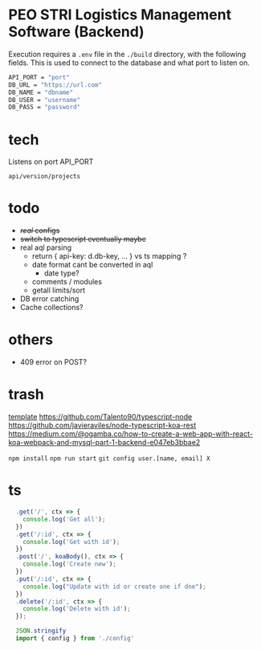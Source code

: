 # PEO STRI Logistics Management Software (Backend)


Execution requires a ```.env``` file in the ```./build``` directory, with the following fields. This is used to connect to the database and what port to listen on.

```bash
API_PORT = "port"
DB_URL = "https://url.com"
DB_NAME = "dbname"
DB_USER = "username"
DB_PASS = "password"
```

# tech

Listens on port API_PORT

```api/version/projects```

# todo

- ~~*real* configs~~
- ~~switch to typescript eventually maybe~~
- real aql parsing
  - return { api-key: d.db-key, ... } vs ts mapping ?
  - date format cant be converted in aql
    - date type?
  - comments / modules
  - getall limits/sort
- DB error catching
- Cache collections?

# others

- 409 error on POST?

# trash

[template](https://github.com/tonyghiani/koa-template)
https://github.com/Talento90/typescript-node
https://github.com/javieraviles/node-typescript-koa-rest
https://medium.com/@ogamba.co/how-to-create-a-web-app-with-react-koa-webpack-and-mysql-part-1-backend-e047eb3bbae2

```npm install```
```npm run start```
```git config user.[name, email] X```

# ts
```typescript
  .get('/', ctx => {
    console.log('Get all');
  })
  .get('/:id', ctx => {
    console.log('Get with id');
  })
  .post('/', koaBody(), ctx => {
    console.log('Create new');
  })
  .put('/:id', ctx => {
    console.log("Update with id or create one if dne");
  })
  .delete('/:id', ctx => {
    console.log('Delete with id');
  });

  JSON.stringify
  import { config } from './config'
```
